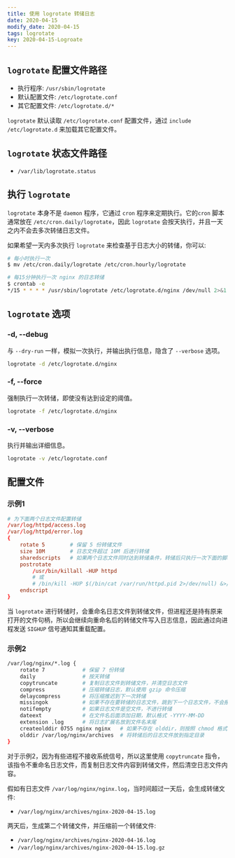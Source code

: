 ```yaml
---
title: 使用 logrotate 转储日志
date: 2020-04-15
modify_date: 2020-04-15
tags: logrotate
key: 2020-04-15-Logroate
---
```


## `logrotate` 配置文件路径

- 执行程序: `/usr/sbin/logrotate`
- 默认配置文件: `/etc/logrotate.conf`
- 其它配置文件: `/etc/logrotate.d/*`

`logrotate` 默认读取 `/etc/logrotate.conf` 配置文件，通过 `include /etc/logrotate.d` 来加载其它配置文件。

## `logrotate` 状态文件路径

- `/var/lib/logrotate.status`

## 执行 `logrotate`

`logrotate` 本身不是 `daemon` 程序，它通过 `cron` 程序来定期执行。它的`cron` 脚本通常放在 `/etc/cron.daily/logrotate`，因此 `logrotate` 会按天执行，并且一天之内不会去多次转储日志文件。

如果希望一天内多次执行 `logrotate` 来检查基于日志大小的转储，你可以:

```zsh
# 每小时执行一次
$ mv /etc/cron.daily/logrotate /etc/cron.hourly/logrotate

# 每15分钟执行一次 nginx 的日志转储
$ crontab -e
*/15 * * * * /usr/sbin/logrotate /etc/logrotate.d/nginx /dev/null 2>&1 &
```

## `logrotate` 选项

### -d, --debug

与 `--dry-run` 一样，模拟一次执行，并输出执行信息，隐含了 `--verbose` 选项。

```zsh
logrotate -d /etc/logrotate.d/nginx
```

### -f, --force

强制执行一次转储，即使没有达到设定的阈值。

```zsh
logrotate -f /etc/logrotate.d/nginx
```

### -v, --verbose

执行并输出详细信息。

```zsh
logrotate -v /etc/logrotate.conf
```

## 配置文件

### 示例1

```conf
# 为下面两个日志文件配置转储
/var/log/httpd/access.log
/var/log/httpd/error.log
{
    rotate 5        # 保留 5 份转储文件
    size 10M        # 日志文件超过 10M 后进行转储
    sharedscripts   # 如果两个日志文件同时达到转储条件，转储后只执行一次下面的脚本
    postrotate
        /usr/bin/killall -HUP httpd
        # 或
        # /bin/kill -HUP $(/bin/cat /var/run/httpd.pid 2>/dev/null) &>/dev/null
    endscript
}
```

当 `logrotate` 进行转储时，会重命名日志文件到转储文件，但进程还是持有原来打开的文件句柄，所以会继续向重命名后的转储文件写入日志信息，因此通过向进程发送 `SIGHUP` 信号通知其重载配置。

### 示例2

```zsh
/var/log/nginx/*.log {
    rotate 7            # 保留 7 份转储
    daily               # 按天转储
    copytruncate        # 复制日志文件到转储文件，并清空日志文件
    compress            # 压缩转储日志，默认使用 gzip 命令压缩
    delaycompress       # 将压缩推迟到下一次转储
    missingok           # 如果不存在要转储的日志文件，跳到下一个日志文件，不会报错
    notifempty          # 如果日志文件是空文件，不进行转储
    dateext             # 在文件名后面添加日期，默认格式 -YYYY-MM-DD
    extension .log      # 将日志扩展名放到文件名末尾
    createolddir 0755 nginx nginx   # 如果不存在 olddir，则按照 chmod 格式创建
    olddir /var/log/nginx/archives  # 将转储后的日志文件放到指定目录
}
```

对于示例2，因为有些进程不接收系统信号，所以这里使用 `copytruncate` 指令，该指令不重命名日志文件，而复制日志文件内容到转储文件，然后清空日志文件内容。

假如有日志文件 `/var/log/nginx/nginx.log`，当时间超过一天后，会生成转储文件:

- `/var/log/nginx/archives/nginx-2020-04-15.log`

两天后，生成第二个转储文件，并压缩前一个转储文件:

- `/var/log/nginx/archives/nginx-2020-04-16.log`
- `/var/log/nginx/archives/nginx-2020-04-15.log.gz`
